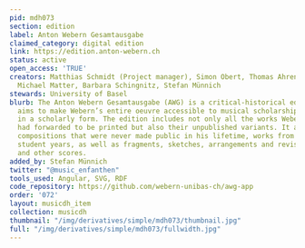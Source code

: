 ```yaml
---
pid: mdh073
section: edition
label: Anton Webern Gesamtausgabe
claimed_category: digital edition
link: https://edition.anton-webern.ch
status: active
open_access: 'TRUE'
creators: Matthias Schmidt (Project manager), Simon Obert, Thomas Ahrend, Julia Bungardt,
  Michael Matter, Barbara Schingnitz, Stefan Münnich
stewards: University of Basel
blurb: The Anton Webern Gesamtausgabe (AWG) is a critical-historical edition which
  aims to make Webern’s entire oeuvre accessible to musical scholarship and practice
  in a scholarly form. The edition includes not only all the works Webern himself
  had forwarded to be printed but also their unpublished variants. It also includes
  compositions that were never made public in his lifetime, works from his youth and
  student years, as well as fragments, sketches, arrangements and revisions of his
  and other scores.
added_by: Stefan Münnich
twitter: "@music_enfanthen"
tools_used: Angular, SVG, RDF
code_repository: https://github.com/webern-unibas-ch/awg-app
order: '072'
layout: musicdh_item
collection: musicdh
thumbnail: "/img/derivatives/simple/mdh073/thumbnail.jpg"
full: "/img/derivatives/simple/mdh073/fullwidth.jpg"
---
```

